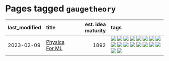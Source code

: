 # Pages tagged `gaugetheory`

|last_modified|title|est. idea maturity|tags
|:---|:---|---:|:---|
|2023-02-09|[Physics For ML](../physics_for_ml.md)|1892|[![](https://img.shields.io/badge/tag-brownianmotion-50c04b)](../tags/brownianmotion.md) [![](https://img.shields.io/badge/tag-curriculum-4072a1)](../tags/curriculum.md) [![](https://img.shields.io/badge/tag-curvature-7c795e)](../tags/curvature.md) [![](https://img.shields.io/badge/tag-education-76bb24)](../tags/education.md) [![](https://img.shields.io/badge/tag-eigenvectors-95bed6)](../tags/eigenvectors.md) [![](https://img.shields.io/badge/tag-gaugetheory-1743a)](../tags/gaugetheory.md) [![](https://img.shields.io/badge/tag-grouptheory-c92725)](../tags/grouptheory.md) [![](https://img.shields.io/badge/tag-machinelearning-35d420)](../tags/machinelearning.md) [![](https://img.shields.io/badge/tag-manifolds-43d799)](../tags/manifolds.md) [![](https://img.shields.io/badge/tag-ode-d548d8)](../tags/ode.md) [![](https://img.shields.io/badge/tag-optimization-b08442)](../tags/optimization.md) [![](https://img.shields.io/badge/tag-pde-98b52b)](../tags/pde.md) [![](https://img.shields.io/badge/tag-physics-7fe3bd)](../tags/physics.md) [![](https://img.shields.io/badge/tag-probabilityfields-1dc0d1)](../tags/probabilityfields.md) [![](https://img.shields.io/badge/tag-quantummechanics-4d5a4)](../tags/quantummechanics.md) [![](https://img.shields.io/badge/tag-relativity-e168be)](../tags/relativity.md) [![](https://img.shields.io/badge/tag-tensorcalculus-96f12e)](../tags/tensorcalculus.md) [![](https://img.shields.io/badge/tag-textbook-5e378d)](../tags/textbook.md)|